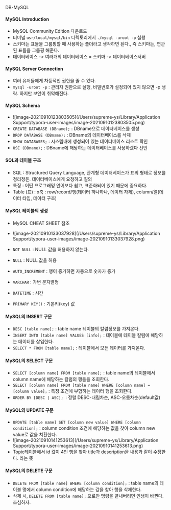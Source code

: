 DB-MySQL

#### MySQL Introduction

* MySQL Community Edition 다운로드
* 터미널 `usr/local/mysql/bin` 디렉토리에서 `./mysql -uroot -p` 실행
* 스키마는 표들을 그룹핑할 때 사용하는 폴더라고 생각하면 된다., 즉 스키마는, 연관된 표들을 그룹핑 해준다.
* 데이터베이스 -> 여러개의 데이터베이스 = 스키마 -> 데이터베이스서버 

#### MySQL Server Connection

- 여러 유저들에게 차등적인 권한을 줄 수 있다. 
- `mysql -uroot -p` : 관리자 권한으로 실행, 비밀번호가 설정되어 있지 않으면 -p 생략. 하지만 보안이 취약해진다.

#### MySQL Schema

- ![image-20210910123803505](/Users/supreme-ys/Library/Application Support/typora-user-images/image-20210910123803505.png)
- `CREATE DATABASE (DBname);` : DBname으로 데이터베이스를 생성
- `DROP DATABASE (DBname);` : DBname의 데이터베이스를 삭제 
- `SHOW DATABASES;` : 시스템내에 생성되어 있는 데이터베이스 리스트 확인
- `USE (DBname);` : DBname에 해당하는 데이터베이스를 사용하겠다 선언

#### SQL과 테이블 구조

- SQL : Structured Query Language, 관계형 데이터베이스가 표의 형태로 정보를 정리정돈. 데이터베이스에게 요청하고 질의
- 특징 : 어떤 프로그래밍 언어보다 쉽고, 표준화되어 있기 때문에 중요하다.
- Table (표) : x축 : row/record/행(데이터 하나하나, 데이터 자체), column/열(데이터 타입, 데이터 구조)

#### MySQL 테이블의 생성

- MySQL CHEAT SHEET 참조
- ![image-20210910133037928](/Users/supreme-ys/Library/Application Support/typora-user-images/image-20210910133037928.png)

- `NOT NULL` : NULL 값을 허용하지 않는다.
- `NULL` : NULL 값을 허용
- `AUTO_INCREMENT` : 행이 증가하면 자동으로 숫자가 증가
- `VARCHAR` : 가변 문자열형
- `DATETIME` : 시간
- `PRIMARY KEY()` : 기본키(key) 값

#### MySQL의 INSERT 구문

- `DESC [table name];` : table name 테이블의 칼럼정보를 가져온다.
- `INSERT INTO [table name] VALUES [info];` : 테이블에 테이블 칼럼에  해당하는 데이터를 삽입한다.
- `SELECT * FROM [table name];` : 테이블에서 모든 데이터를 가져온다.

#### MySQL의 SELECT 구문

- `SELECT [column name] FROM [table name];` : table name의 테이블에서 column name에 해당하는 칼럼의 행들을 조회한다.
- `SELECT [column name] FROM [table name] WHERE [column name] = [column value];` : 특정 조건에 부합하는 데이터 행을 조회한다.
- `ORDER BY [DESC | ASC]; `: 정렬 DESC-내림차순, ASC-오름차순(default값)

#### MySQL의 UPDATE 구문

- `UPDATE [table name] SET [column new value] WHERE [column condition];` : column condition 조건에 해당하는  값을 찾아 column new value로 값을 치환한다.
- ![image-20210910141253613](/Users/supreme-ys/Library/Application Support/typora-user-images/image-20210910141253613.png)
- Topic테이블에서 id 값이 4인 행을 찾아 title과 description을 내용과 같이 수정한다. 라는 뜻

#### MySQL의 DELETE 구문

- `DELETE FROM [table name] WHERE [column condition];` : table name의 테이블 명에서 column condition에 해당하는 값을 찾아 행을 삭제한다.
- 삭제 시, `DELETE FROM [table name];` 으로만 명령을 끝내버리면 인생이 바뀐다. 조심하자.